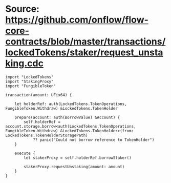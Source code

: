 # Source: https://github.com/onflow/flow-core-contracts/blob/master/transactions/lockedTokens/staker/request_unstaking.cdc

```
import "LockedTokens"
import "StakingProxy"
import "FungibleToken"

transaction(amount: UFix64) {

    let holderRef: auth(LockedTokens.TokenOperations, FungibleToken.Withdraw) &LockedTokens.TokenHolder

    prepare(account: auth(BorrowValue) &Account) {
        self.holderRef = account.storage.borrow<auth(LockedTokens.TokenOperations, FungibleToken.Withdraw) &LockedTokens.TokenHolder>(from: LockedTokens.TokenHolderStoragePath)
            ?? panic("Could not borrow reference to TokenHolder")
    }

    execute {
        let stakerProxy = self.holderRef.borrowStaker()

        stakerProxy.requestUnstaking(amount: amount)
    }
}

```